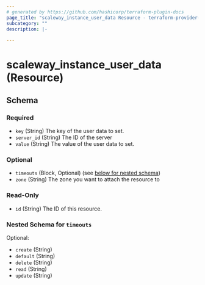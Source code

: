 ```yaml
---
# generated by https://github.com/hashicorp/terraform-plugin-docs
page_title: "scaleway_instance_user_data Resource - terraform-provider-scaleway"
subcategory: ""
description: |-
  
---
```


# scaleway_instance_user_data (Resource)





<!-- schema generated by tfplugindocs -->
## Schema

### Required

- `key` (String) The key of the user data to set.
- `server_id` (String) The ID of the server
- `value` (String) The value of the user data to set.

### Optional

- `timeouts` (Block, Optional) (see [below for nested schema](#nestedblock--timeouts))
- `zone` (String) The zone you want to attach the resource to

### Read-Only

- `id` (String) The ID of this resource.

<a id="nestedblock--timeouts"></a>
### Nested Schema for `timeouts`

Optional:

- `create` (String)
- `default` (String)
- `delete` (String)
- `read` (String)
- `update` (String)

